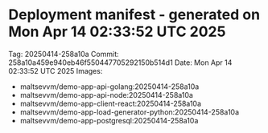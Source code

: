 # Deployment manifest - generated on Mon Apr 14 02:33:52 UTC 2025
Tag: 20250414-258a10a
Commit: 258a10a459e940eb46f550447705292150b514d1
Date: Mon Apr 14 02:33:52 UTC 2025
Images:
- maltsevvm/demo-app-api-golang:20250414-258a10a
- maltsevvm/demo-app-api-node:20250414-258a10a
- maltsevvm/demo-app-client-react:20250414-258a10a
- maltsevvm/demo-app-load-generator-python:20250414-258a10a
- maltsevvm/demo-app-postgresql:20250414-258a10a
